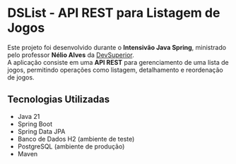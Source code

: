 # DSList - API REST para Listagem de Jogos
Este projeto foi desenvolvido durante o **Intensivão Java Spring**, ministrado pelo professor **Nélio Alves** da [DevSuperior](https://devsuperior.com.br).  
A aplicação consiste em uma **API REST** para gerenciamento de uma lista de jogos, permitindo operações como listagem, detalhamento e reordenação de jogos.
## Tecnologias Utilizadas

- Java 21
- Spring Boot
- Spring Data JPA
- Banco de Dados H2 (ambiente de teste)
- PostgreSQL (ambiente de produção)
- Maven
